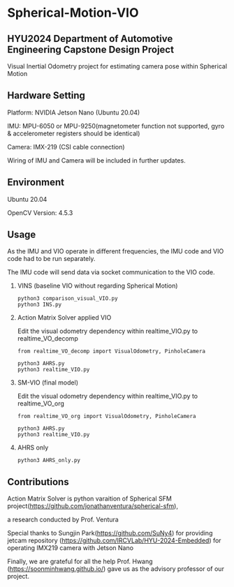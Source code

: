 # Spherical-Motion-VIO
HYU2024 Department of Automotive Engineering Capstone Design Project
---------------------------------------------------------------
Visual Inertial Odometry project for estimating camera pose within Spherical Motion

Hardware Setting
----------------------
Platform: NVIDIA Jetson Nano (Ubuntu 20.04) 

IMU: MPU-6050 or MPU-9250(magnetometer function not supported, gyro & accelerometer registers should be identical)

Camera: IMX-219 (CSI cable connection)

Wiring of IMU and Camera will be included in further updates.

Environment
----------------------
Ubuntu 20.04

OpenCV Version: 4.5.3

Usage
----------------------
As the IMU and VIO operate in different frequencies, the IMU code and VIO code had to be run separately.

The IMU code will send data via socket communication to the VIO code.

1. VINS (baseline VIO without regarding Spherical Motion)

   ```
   python3 comparison_visual_VIO.py
   python3 INS.py
   ```
   
3. Action Matrix Solver applied VIO

   Edit the visual odometry dependency within realtime_VIO.py to realtime_VO_decomp

   ```
   from realtime_VO_decomp import VisualOdometry, PinholeCamera
   ```

   ```
   python3 AHRS.py
   python3 realtime_VIO.py
   ```
   
5. SM-VIO (final model)

   Edit the visual odometry dependency within realtime_VIO.py to realtime_VO_org
   
   ```
   from realtime_VO_org import VisualOdometry, PinholeCamera
   ```
   
   ```
   python3 AHRS.py
   python3 realtime_VIO.py
   ```
7. AHRS only
   
   ```
   python3 AHRS_only.py
   ```

Contributions
----------------------
Action Matrix Solver is python varaition of Spherical SFM project(<https://github.com/jonathanventura/spherical-sfm>),

a research conducted by Prof. Ventura



Special thanks to Sungjin Park(<https://github.com/SuNy4>) for providing jetcam repository (<https://github.com/IRCVLab/HYU-2024-Embedded>) for operating IMX219 camera with Jetson Nano

Finally, we are grateful for all the help Prof. Hwang (<https://soonminhwang.github.io/>) gave us as the advisory professor of our project.
